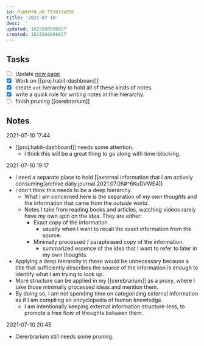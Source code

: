 ```yaml
---
id: PiWkMf8_aK-TI3h1foE9t
title: '2021-07-10'
desc: ''
updated: 1625880896827
created: 1625880896827
---
```


## Tasks
- [ ] Update [now page](https://www.markhyunikchoi.com/now/)
- [x] Work on [[proj.habit-dashboard]]
- [x] create `ext` hierarchy to hold all of these kinds of notes.
- [x] write a quick rule for writing notes in thie hierarchy.
- [ ] finish pruning [[cerebrarium]]

## Notes
2021-07-10 17:44
- [[proj.habit-dashboard]] needs some attention.
  - I think this will be a great thing to go along with time-blocking.

2021-07-10 19:17
- I need a separate place to hold [[external information that I am actively consuming|archive.daily.journal.2021.07.06#^6KuDVWE4]]
- I don't think this needs to be a deep hierarchy.
  - What I am concerned here is the separation of _my own thoughts_ and the information that came from the _outside world_.
  - Notes I take from reading books and articles, watching videos rarely have my own spin on the idea. They are either:
    - Exact copy of the information.
      - usually when I want to recall the exact information from the source.
    - Minimally processed / paraphrased copy of the information.
      - summarized essence of the idea that I want to refer to later in my own thoughts.
- Applying a deep hierarchy in these would be unnecessary because a title that sufficiently describes the source of the information is enough to identify what I am trying to look up.
- More structure can be applied in my [[cerebrarium]] as a proxy, where I take those minimally processed ideas and mention them.
- By doing so, I am not spending time on categorizing external information as if I am compiling an encyclopedia of human knowledge.
  - I am intentionally keeping external information structure-less, to promote a free flow of thoughts between them.

2021-07-10 20:45
- Cererbrarium still needs some pruning.
